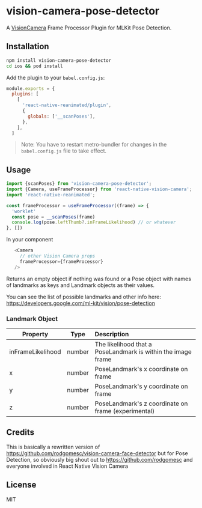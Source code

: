 # vision-camera-pose-detector

A [VisionCamera](https://github.com/mrousavy/react-native-vision-camera) Frame Processor Plugin for MLKit Pose Detection.

## Installation

```sh
npm install vision-camera-pose-detector
cd ios && pod install
```

Add the plugin to your `babel.config.js`:

```js
module.exports = {
  plugins: [
    [
      'react-native-reanimated/plugin',
      {
        globals: ['__scanPoses'],
      },
    ],
  ]
```

> Note: You have to restart metro-bundler for changes in the `babel.config.js` file to take effect.

## Usage

```javascript
import {scanPoses} from 'vision-camera-pose-detector';
import {Camera, useFrameProcessor} from 'react-native-vision-camera';
import 'react-native-reanimated';

const frameProcessor = useFrameProcessor((frame) => {
  'worklet'
  const pose = __scanPoses(frame)
  console.log(pose.leftThumb?.inFrameLikelihood) // or whatever
}, [])
```
In your component
 ``` javascript
    <Camera
      // other Vision Camera props
      frameProcessor={frameProcessor}
    />

```

Returns an empty object if nothing was found or a Pose object with names of landmarks as keys and Landmark objects as their values.

You can see the list of possible landmarks and other info here: https://developers.google.com/ml-kit/vision/pose-detection


### Landmark Object
| Property          |  Type  | Description                              |
| ------------------------- | :----: | :--------------------------------------- |
| inFrameLikelihood | number | The likelihood that a PoseLandmark is within the image frame |
| x | number | PoseLandmark's x coordinate on frame |
| y | number | PoseLandmark's y coordinate on frame |
| z | number | PoseLandmark's z coordinate on frame (experimental) |



## Credits

This is basically a rewritten version of https://github.com/rodgomesc/vision-camera-face-detector but for Pose Detection, so obviously big shout out to https://github.com/rodgomesc and everyone involved in React Native Vision Camera


## License

MIT
